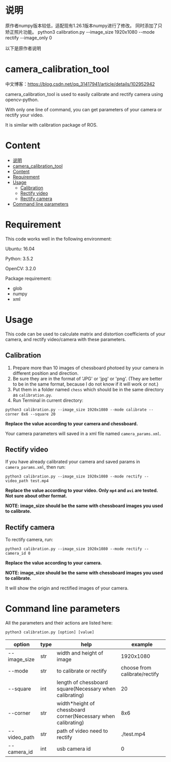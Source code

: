 # 说明 
原作者numpy版本较低，适配现有1.26.1版本numpy进行了修改。
同时添加了只矫正照片功能。
python3 calibration.py --image_size 1920x1080 --mode rectify --image_only 0

以下是原作者说明
# camera_calibration_tool

中文博客：https://blog.csdn.net/qq_31417941/article/details/102952942

camera_calibration_tool is used to easily calibrate and rectify camera using 
opencv-python. 

With only one line of command, you can get parameters of your 
camera or rectify your video. 

It is similar with calibration package of ROS.


# Content
- [说明](#说明)
- [camera\_calibration\_tool](#camera_calibration_tool)
- [Content](#content)
- [Requirement](#requirement)
- [Usage](#usage)
  - [Calibration](#calibration)
  - [Rectify video](#rectify-video)
  - [Rectify camera](#rectify-camera)
- [Command line parameters](#command-line-parameters)

# Requirement

This code works well in the following environment:

Ubuntu: 16.04

Python: 3.5.2

OpenCV: 3.2.0

Package requirement:
- glob
- numpy
- xml

# Usage

This code can be used to calculate matrix and distortion coefficients 
of your camera, and rectify video/camera with these parameters.

## Calibration

1. Prepare more than 10 images of chessboard photoed by your camera 
in different position and direction. 
2. Be sure they are in the format of 'JPG' or 'jpg' or 'png'. 
(They are better to be in the same format, because I do not know 
if it will work or not.)
3. Put them in a folder named `chess` which should be in the same 
directory as `calibration.py`.
4. Run Terminal in current directory:
```
python3 calibration.py --image_size 1920x1080 --mode calibrate --corner 8x6 --square 20
```
**Replace the value according to your camera and chessboard.**

Your camera parameters will saved in a xml file named `camera_params.xml`.

## Rectify video

If you have already calibrated your camera and saved params in `camera_params.xml`, then
run:
```
python3 calibration.py --image_size 1920x1080 --mode rectify --video_path test.mp4
```
**Replace the value according to your video. Only `mp4` and `avi` are tested. 
Not sure about other format.**

**NOTE: image_size should be the same with chessboard images you used to calibrate.**

## Rectify camera

To rectify camera, run:
```
python3 calibration.py --image_size 1920x1080 --mode rectify --camera_id 0
```
**Replace the value according to your camera.**

**NOTE: image_size should be the same with chessboard images you used to calibrate.**

It will show the origin and rectified images of your camera.

# Command line parameters

All the parameters and their actions are listed here:

```
python3 calibration.py [option] [value]
```
option|type|help|example
------|----|----|------------|
--image_size|str|width and height of image|1920x1080
--mode|str|to calibrate or rectify| choose from calibrate/rectify
--square|int|length of chessboard square(Necessary when calibrating)|20
--corner|str|width*height of chessboard corner(Necessary when calibrating)|8x6
--video_path|str|path of video need to rectify|./test.mp4
--camera_id|int|usb camera id|0
